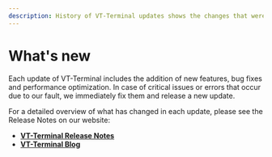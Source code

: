 ```yaml
---
description: History of VT-Terminal updates shows the changes that were in each version.
---
```


# What's new

Each update of VT-Terminal includes the addition of new features, bug fixes and performance optimization. In case of critical issues or errors that occur due to our fault, we immediately fix them and release a new update.

For a detailed overview of what has changed in each update, please see the Release Notes on our website:

* ****[**VT-Terminal Release Notes**](https://www.quantower.com/release-notes)****
* ****[**VT-Terminal Blog**](https://www.quantower.com/blog)****

